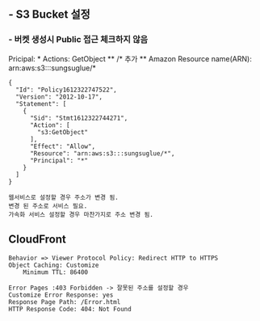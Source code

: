 ## - S3 Bucket 설정


### - 버켓 생성시 Public 접근 체크하지 않음

Pricipal: * 
Actions: GetObject 
** /* 추가 **
Amazon Resource name(ARN): arn:aws:s3:::sungsuglue/* 

```
{
  "Id": "Policy1612322747522",
  "Version": "2012-10-17",
  "Statement": [
    {
      "Sid": "Stmt1612322744271",
      "Action": [
        "s3:GetObject"
      ],
      "Effect": "Allow",
      "Resource": "arn:aws:s3:::sungsuglue/*",
      "Principal": "*"
    }
  ]
}
```

```
웹서비스로 설정할 경우 주소가 변경 됨. 
변경 된 주소로 서비스 필요. 
가속화 서비스 설정할 경우 마찬가지로 주소 변경 됨. 

```

## CloudFront 
```
Behavior => Viewer Protocol Policy: Redirect HTTP to HTTPS 
Object Caching: Customize
    Minimum TTL: 86400

Error Pages :403 Forbidden -> 잘못된 주소를 설정할 경우 
Customize Error Response: yes
Response Page Path: /Error.html 
HTTP Response Code: 404: Not Found 
```






